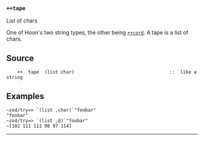 
### `++tape`

List of chars

One of Hoon's two string types, the other being [`++cord`](). A tape is a
list of chars.

Source
------

        ++  tape  (list char)                                   ::  like a string

Examples
--------

    ~zod/try=> `(list ,char)`"foobar"
    "foobar"
    ~zod/try=> `(list ,@)`"foobar"
    ~[102 111 111 98 97 114]


***

